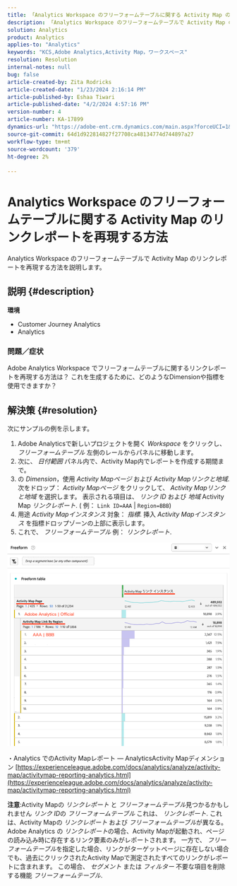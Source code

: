 ```yaml
---
title: 「Analytics Workspace のフリーフォームテーブルに関する Activity Map のリンクレポートを再現する方法」
description: 「Analytics Workspace のフリーフォームテーブルで Activity Map のリンクレポートを再現する方法を説明します」
solution: Analytics
product: Analytics
applies-to: "Analytics"
keywords: "KCS,Adobe Analytics,Activity Map，ワークスペース"
resolution: Resolution
internal-notes: null
bug: false
article-created-by: Zita Rodricks
article-created-date: "1/23/2024 2:16:14 PM"
article-published-by: Eshaa Tiwari
article-published-date: "4/2/2024 4:57:16 PM"
version-number: 4
article-number: KA-17899
dynamics-url: "https://adobe-ent.crm.dynamics.com/main.aspx?forceUCI=1&pagetype=entityrecord&etn=knowledgearticle&id=30c4d8f0-f9b9-ee11-a569-6045bd006b3d"
source-git-commit: 64d1d922814827f27708ca48134774d744897a27
workflow-type: tm+mt
source-wordcount: '379'
ht-degree: 2%

---
```


# Analytics Workspace のフリーフォームテーブルに関する Activity Map のリンクレポートを再現する方法


Analytics Workspace のフリーフォームテーブルで Activity Map のリンクレポートを再現する方法を説明します。

## 説明 {#description}


<b>環境</b>

- Customer Journey Analytics
- Analytics


### <b>問題／症状</b>

Adobe Analytics Workspace でフリーフォームテーブルに関するリンクレポートを再現する方法は？ これを生成するために、どのようなDimensionや指標を使用できますか？


## 解決策 {#resolution}


次にサンプルの例を示します。

1. Adobe Analyticsで新しいプロジェクトを開く *Workspace* をクリックし、 *フリーフォームテーブル* 左側のレールからパネルに移動します。
2. 次に、 *日付範囲* パネル内で、Activity Map内でレポートを作成する期間まで。
3. の *Dimension*，使用 *Activity Mapページ* および *Activity Mapリンクと地域*. 次をドロップ： *Activity Mapページ* をクリックして、 *Activity Mapリンクと地域* を選択します。 表示される項目は、 *リンク ID* および *地域* Activity Map *リンクレポート*. ( 例： `Link ID=AAA` | `Region=BBB`)
4. 用途 *Activity Mapインスタンス* 対象： *指標*. 挿入 *Activity Mapインスタンス* を指標ドロップゾーンの上部に表示します。
5. これで、 *フリーフォームテーブル* 例： *リンクレポート*.


![](assets/ce099307-8f85-ec11-8d21-0022480855a4.png)

・Analytics でのActivity Mapレポート — AnalyticsActivity Mapディメンション
[https://experienceleague.adobe.com/docs/analytics/analyze/activity-map/activitymap-reporting-analytics.html](https://experienceleague.adobe.com/docs/analytics/analyze/activity-map/activitymap-reporting-analytics.html)

<b>注意</b>:Activity Mapの *リンクレポート* と *フリーフォームテーブル*&#x200B;見つかるかもしれません *リンク ID*&#x200B;の *フリーフォームテーブル* これは、 *リンクレポート*. これは、Activity Mapの *リンクレポート* および *フリーフォームテーブル*&#x200B;が異なる。 Adobe Analytics の *リンクレポート*&#x200B;の場合、Activity Mapが起動され、ページの読み込み時に存在するリンク要素のみがレポートされます。 一方で、 *フリーフォームテーブル*&#x200B;を指定した場合、リンクがターゲットページに存在しない場合でも、過去にクリックされたActivity Mapで測定されたすべてのリンクがレポートに含まれます。 この場合、 *セグメント* または *フィルター* 不要な項目を削除する機能 *フリーフォームテーブル*.
